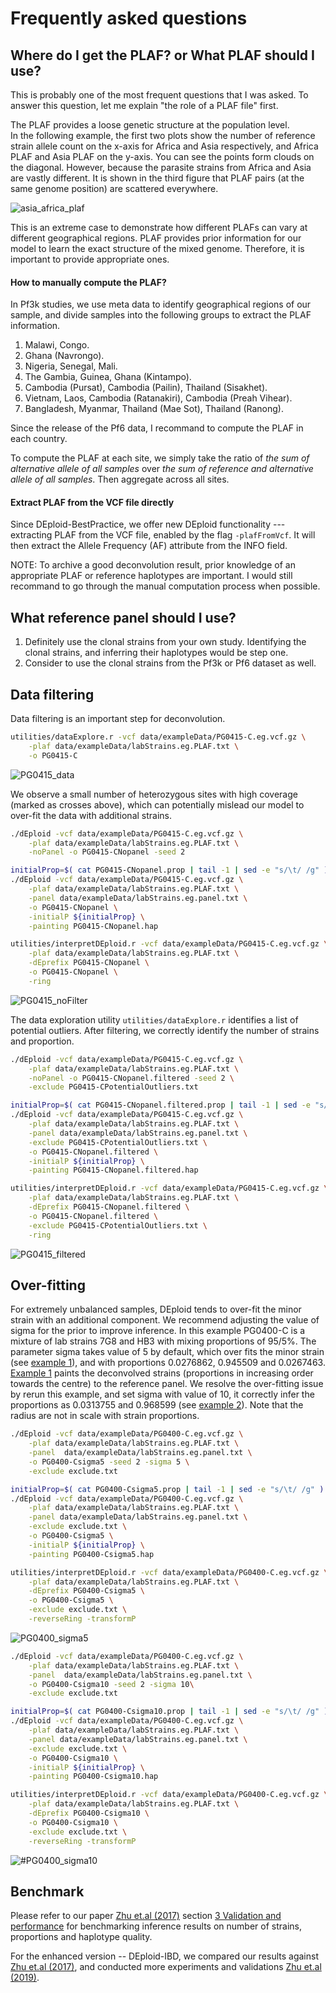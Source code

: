 Frequently asked questions
==========================

Where do I get the PLAF? or What PLAF should I use?
---------------------------------------------------

This is probably one of the most frequent questions that I was asked. To answer this question, let me explain "the role of a PLAF file" first.

The PLAF provides a loose genetic structure at the population level.   
In the following example, the first two plots show the number of reference strain allele count on the x-axis for Africa and Asia respectively, and Africa PLAF and Asia PLAF on the y-axis. You can see the points form clouds on the diagonal. However, because the parasite strains from Africa and Asia are vastly different. It is shown in the third figure that PLAF pairs (at the same genome position) are scattered everywhere.  

![asia_africa_plaf](_static/asia_africa_plaf_example.png "Asia Africa PLAF")

This is an extreme case to demonstrate how different PLAFs can vary at different geographical regions. PLAF provides prior information for our model to learn the exact structure of the mixed genome. Therefore, it is important to provide appropriate ones.

#### How to manually compute the PLAF?

In Pf3k studies, we use meta data to identify geographical regions of our sample, and divide samples into the following groups to extract the PLAF information.

  1. Malawi, Congo.
  2. Ghana (Navrongo).
  3. Nigeria, Senegal, Mali.
  4. The Gambia, Guinea, Ghana (Kintampo).
  5. Cambodia (Pursat), Cambodia (Pailin), Thailand (Sisakhet).
  6. Vietnam, Laos, Cambodia (Ratanakiri), Cambodia (Preah Vihear).
  7. Bangladesh, Myanmar, Thailand (Mae Sot), Thailand (Ranong).

Since the release of the Pf6 data, I recommand to compute the PLAF in each country.

To compute the PLAF at each site, we simply take the ratio of *the sum of alternative allele of all samples* over *the sum of reference and alternative allele of all samples*. Then aggregate across all sites.

#### Extract PLAF from the VCF file directly

Since DEploid-BestPractice, we offer new DEploid functionality --- extracting PLAF from the VCF file, enabled by the flag `-plafFromVcf`. It will then extract the Allele Frequency (AF) attribute from the INFO field.

NOTE: To archive a good deconvolution result, prior knowledge of an appropriate PLAF or reference haplotypes are important. I would still recommand to go through the manual computation process when possible.


What reference panel should I use?
----------------------------------

1. Definitely use the clonal strains from your own study. Identifying the clonal strains, and inferring their haplotypes would be step one.
2. Consider to use the clonal strains from the Pf3k or Pf6 dataset as well.


Data filtering
--------------
Data filtering is an important step for deconvolution.

```bash
utilities/dataExplore.r -vcf data/exampleData/PG0415-C.eg.vcf.gz \
    -plaf data/exampleData/labStrains.eg.PLAF.txt \
    -o PG0415-C
```

![PG0415_data](_static/PG0415-CaltVsRefAndWSAFvsPLAF.png "PG0415-C data explore")

We observe a small number of heterozygous sites with high coverage (marked as crosses above), which can potentially mislead our model to over-fit the data with additional strains.

```bash
./dEploid -vcf data/exampleData/PG0415-C.eg.vcf.gz \
    -plaf data/exampleData/labStrains.eg.PLAF.txt \
    -noPanel -o PG0415-CNopanel -seed 2

initialProp=$( cat PG0415-CNopanel.prop | tail -1 | sed -e "s/\t/ /g" )
./dEploid -vcf data/exampleData/PG0415-C.eg.vcf.gz \
    -plaf data/exampleData/labStrains.eg.PLAF.txt \
    -panel data/exampleData/labStrains.eg.panel.txt \
    -o PG0415-CNopanel \
    -initialP ${initialProp} \
    -painting PG0415-CNopanel.hap

utilities/interpretDEploid.r -vcf data/exampleData/PG0415-C.eg.vcf.gz \
    -plaf data/exampleData/labStrains.eg.PLAF.txt \
    -dEprefix PG0415-CNopanel \
    -o PG0415-CNopanel \
    -ring

```
![PG0415_noFilter](_static/PG0415-CNopanel.ring.png "PG0415-C deconvolution without filtering")

The data exploration utility `utilities/dataExplore.r` identifies a list of potential outliers. After filtering, we correctly identify the number of strains and proportion.

```bash
./dEploid -vcf data/exampleData/PG0415-C.eg.vcf.gz \
    -plaf data/exampleData/labStrains.eg.PLAF.txt \
    -noPanel -o PG0415-CNopanel.filtered -seed 2 \
    -exclude PG0415-CPotentialOutliers.txt

initialProp=$( cat PG0415-CNopanel.filtered.prop | tail -1 | sed -e "s/\t/ /g" )
./dEploid -vcf data/exampleData/PG0415-C.eg.vcf.gz \
    -plaf data/exampleData/labStrains.eg.PLAF.txt \
    -panel data/exampleData/labStrains.eg.panel.txt \
    -exclude PG0415-CPotentialOutliers.txt \
    -o PG0415-CNopanel.filtered \
    -initialP ${initialProp} \
    -painting PG0415-CNopanel.filtered.hap

utilities/interpretDEploid.r -vcf data/exampleData/PG0415-C.eg.vcf.gz \
    -plaf data/exampleData/labStrains.eg.PLAF.txt \
    -dEprefix PG0415-CNopanel.filtered \
    -o PG0415-CNopanel.filtered \
    -exclude PG0415-CPotentialOutliers.txt \
    -ring
```
![PG0415_filtered](_static/PG0415-CNopanel.filtered.ring.png "PG0415-C deconvolution after filtering")


Over-fitting
------------

For extremely unbalanced samples, DEploid tends to over-fit the minor strain with an additional component. We recommend adjusting the value of sigma for the prior to improve inference. In this example PG0400-C is a mixture of lab strains 7G8 and HB3 with mixing proportions of 95/5%. The parameter sigma takes value of 5 by default, which over fits the minor strain (see [example 1](#PG0400_sigma5)), and with proportions 0.0276862, 0.945509 and 0.0267463. [Example 1](#PG0400_sigma5) paints the deconvolved strains (proportions in increasing order towards the centre) to the reference panel. We resolve the over-fitting issue by rerun this example, and set sigma with value of 10, it correctly infer the proportions as 0.0313755 and 0.968599 (see [example 2](#PG0400_sigma10)). Note that the radius are not in scale with strain proportions.

```bash
./dEploid -vcf data/exampleData/PG0400-C.eg.vcf.gz \
    -plaf data/exampleData/labStrains.eg.PLAF.txt \
    -panel  data/exampleData/labStrains.eg.panel.txt \
    -o PG0400-Csigma5 -seed 2 -sigma 5 \
    -exclude exclude.txt

initialProp=$( cat PG0400-Csigma5.prop | tail -1 | sed -e "s/\t/ /g" )
./dEploid -vcf data/exampleData/PG0400-C.eg.vcf.gz \
    -plaf data/exampleData/labStrains.eg.PLAF.txt \
    -panel data/exampleData/labStrains.eg.panel.txt \
    -exclude exclude.txt \
    -o PG0400-Csigma5 \
    -initialP ${initialProp} \
    -painting PG0400-Csigma5.hap

utilities/interpretDEploid.r -vcf data/exampleData/PG0400-C.eg.vcf.gz \
    -plaf data/exampleData/labStrains.eg.PLAF.txt \
    -dEprefix PG0400-Csigma5 \
    -o PG0400-Csigma5 \
    -exclude exclude.txt \
    -reverseRing -transformP
```
<a name="PG0400_sigma5"></a>
![PG0400_sigma5](_static/PG0400-Csigma5.ring.png "PG0400-C over-fitted")

```bash
./dEploid -vcf data/exampleData/PG0400-C.eg.vcf.gz \
    -plaf data/exampleData/labStrains.eg.PLAF.txt \
    -panel  data/exampleData/labStrains.eg.panel.txt \
    -o PG0400-Csigma10 -seed 2 -sigma 10\
    -exclude exclude.txt

initialProp=$( cat PG0400-Csigma10.prop | tail -1 | sed -e "s/\t/ /g" )
./dEploid -vcf data/exampleData/PG0400-C.eg.vcf.gz \
    -plaf data/exampleData/labStrains.eg.PLAF.txt \
    -panel data/exampleData/labStrains.eg.panel.txt \
    -exclude exclude.txt \
    -o PG0400-Csigma10 \
    -initialP ${initialProp} \
    -painting PG0400-Csigma10.hap

utilities/interpretDEploid.r -vcf data/exampleData/PG0400-C.eg.vcf.gz \
    -plaf data/exampleData/labStrains.eg.PLAF.txt \
    -dEprefix PG0400-Csigma10 \
    -o PG0400-Csigma10 \
    -exclude exclude.txt \
    -reverseRing -transformP
```

<a name="PG0400_sigma10"></a>
![#PG0400_sigma10](_static/PG0400-Csigma10.ring.png "Correct PG0400-C deconvolution")




Benchmark
---------

Please refer to our paper [Zhu et.al (2017)](https://academic.oup.com/bioinformatics/advance-article/doi/10.1093/bioinformatics/btx530/4091117) section [3 Validation and performance](https://academic.oup.com/bioinformatics/advance-article/doi/10.1093/bioinformatics/btx530/4091117#96977811) for benchmarking inference results on number of strains, proportions and haplotype quality.

For the enhanced version -- DEploid-IBD, we compared our results against [Zhu et.al (2017)](https://academic.oup.com/bioinformatics/advance-article/doi/10.1093/bioinformatics/btx530/4091117), and conducted more experiments and validations [Zhu et.al (2019)](https://elifesciences.org/articles/40845#s2).
